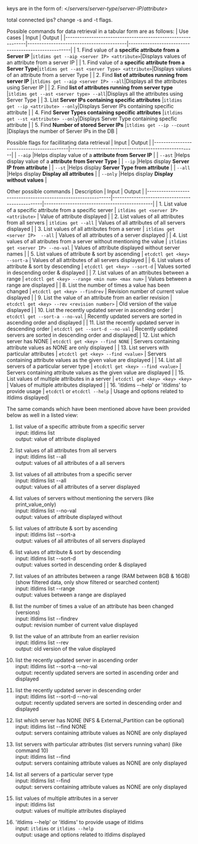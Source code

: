 keys are in the form of: </*servers*/*server-type*/*server-IP*/*attribute*>

total connected ips? 
change -s and -t flags.

Possible commands for data retrieval in a tabular form are as follows:
| Use cases                                                 | Input                                      | Output                                               |
|-------------------------------------------------------------|------------------------------------------|-----------------------------------------------------|
| 1. Find value of a **specific attribute from a Server IP**  |`itldims get --aip <server IP> <attribute>`|Displays values of an attribute from a server IP  |
| 1. Find value of a **specific attribute from a Server Type**|`itldims get --ast <server Type> <attribute>`|Displays values of an attribute from a server Type |
| 2. Find **list of attributes running from server IP**       |`itldims get --aip <server IP> --all`|Displays all the attributes using Server IP       |
| 2. Find **list of attributes running from server type**     |`itldims get --ast <server type> --all`|Displays all the attributes using Server Type    |
| 3. List **Server IPs containing specific attributes**       |`itldims get --ip <attribute> --only`|Displays Server IPs containing specific attribute |
| 4. Find **Server Types containing specific attributes**     |`itldims get --st <attribute> --only`|Displays Server Type containing specfic attribute |
| 5. Find **Number of stored Server IPs**                     |`itldims get --ip --count`           |Displays the number of Server IPs in the DB |

Possible flags for facillitating data retrieval
| Input                                      | Output                                              |
|------------------------------------------|-----------------------------------------------------|
| `--aip` |Helps display value of a **attribute from Server IP**   |
| `--ast` |Helps display value of a **attribute from Server Type**    |
| `--ip`       |Helps display **Server IP from attribute**     |
| `--st`     |Helps display **Server Type from attribute**      |
| `--all`      |Helps display **Display all attributes**    |
| `--only`      |Helps display **Display without values**    |


Other possible commands
| Description                                                  | Input                                          | Output                                       |
|--------------------------------------------------------------|------------------------------------------------|----------------------------------------------|
| 1. List value of a specific attribute from a specific server | `itldims get <server IP> <attribute>`          | Value of attribute displayed                 |
| 2. List values of all attributes from all servers            | `itldims get --all`                            | Values of all attributes of all servers displayed                    |
| 3. List values of all attributes from a server      | `itldims get <server IP>  --all`                 | Values of all attributes of a server displayed                       |
| 4. List values of all atributes from a server without mentioning the value       | `itldims get <server IP> --no-val`               | Values of attribute displayed without server names                   |
| 5. List values of attribute & sort by ascending              | `etcdctl get <key> --sort-a`                    | Values of all attributes of all servers displayed                    |
| 6. List values of attribute & sort by descending             | `etcdctl get <key> --sort-d`                    | Values sorted in descending order & displayed                        |
| 7. List values of an attributes between a range              | `etcdctl get <key> --range <min num> <max num>` | Values between a range are displayed                                 |
| 8. List the number of times a value has been changed         | `etcdctl get <key> --findrev`                   | Revision number of current value displayed                           |
| 9. List the value of an attribute from an earlier revision   | `etcdctl get <key> --rev <revision number>`     | Old version of the value displayed                                   |
| 10. List the recently updated server in ascending order      | `etcdctl get --sort-a --no-val`                 | Recently updated servers are sorted in ascending order and displayed |
| 11. List the recently updated server in descending order     | `etcdctl get --sort-d --no-val`                 | Recently updated servers are sorted in descending order and displayed|
| 12. List which server has NONE                               | `etcdctl get <key> --find NONE`                 | Servers containing attribute values as NONE are only displayed       |
| 13. List servers with particular attributes                  | `etcdctl get <key> --find <value>`              | Servers containing attribute values as the given value are displayed |
| 14. List all servers of a particular server type             | `etcdctl get <key> --find <value>`              | Servers containing attribute values as the given value are displayed |
| 15. List values of multiple attributes in a server           | `etcdctl get <key> <key> <key>`                 | Values of multiple attributes displayed  |
| 16. 'itldims --help' or 'itldims' to provide usage           | `etcdctl` or `etcdctl --help`                   | Usage and options related to itldims displayed|

The same comands which have been mentioned above have been provided below as well in a listed view:
1. list value of a specific attribute from a specific server<br>
input: itldims list <key> <br>
output: value of attribute displayed  

4. list values of all attributes from all servers <br>
input: itldims list --all <br>
output: values of all attributes of a all servers 

5. list values of all attributes from a specific server <br>
input: itldims list <key> --all <br>
output: values of all attributes of a server displayed

6. list values of servers without mentioning the servers (like print_value_only) <br>
input: itldims list <key> --no-val <br>
output: values of attribute displayed without 

7. list values of attribute & sort by ascending <br>
input: itldims list <key> --sort-a <br>
output: values of all attributes of all servers displayed

8. list values of attribute & sort by descending <br>
input: itldims list <key> --sort-d <br>
output: values sorted in descending order & displayed

9. list values of an attributes between a range (RAM between 8GB & 16GB) (show filtered data, only show filtered or searched content) <br>
input: itldims list <key> --range <min num> <max num> <br>
output: values between a range are displayed

10. list the number of times a value of an attribute has been changed (versions) <br>
input: itldims list <key> --findrev <br>
output: revision number of current value displayed

11. list the value of an attribute from an earlier revision <br>
input: itldims list <key> --rev <revision number> <br>
output: old version of the value displayed

12. list the recently updated server in ascending order <br>
input: itldims list --sort-a --no-val <br>
output: recently updated servers are sorted in ascending order and displayed

13. list the recently updated server in descending order <br>
input: itldims list --sort-d --no-val <br>
output: recently updated servers are sorted in descending order and displayed

14. list which server has NONE (NFS & External_Partition can be optional) <br>
input: itldims list <key> --find NONE <br>
output: servers containing attribute values as NONE are only displayed

15. list servers with particular attributes (list servers running vahan) (like command 10) <br>
input: itldims list <key> --find <value> <br>
output: servers containing attribute values as NONE are only displayed

16. list all servers of a particular server type <br>
input: itldims list <key> --find <value> <br>
output: servers containing attribute values as NONE are only displayed

17. list values of multiple attributes in a server <br>
input: itldims list <key> <key> <key> <br>
output: values of multiple attributes displayed

18. 'itldims --help' or 'itldims' to provide usage of itldims <br>
input: `itldims` or `itldims --help` <br> 
output: usage and options related to itldims displayed
